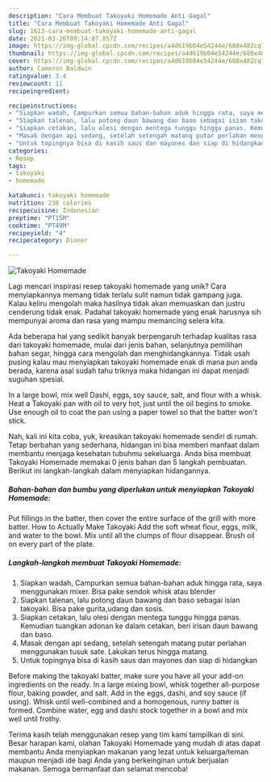 ```yaml
---
description: "Cara Membuat Takoyaki Homemade Anti Gagal"
title: "Cara Membuat Takoyaki Homemade Anti Gagal"
slug: 1613-cara-membuat-takoyaki-homemade-anti-gagal
date: 2021-03-26T09:14:07.857Z
image: https://img-global.cpcdn.com/recipes/a4d619b04e54244e/680x482cq70/takoyaki-homemade-foto-resep-utama.jpg
thumbnail: https://img-global.cpcdn.com/recipes/a4d619b04e54244e/680x482cq70/takoyaki-homemade-foto-resep-utama.jpg
cover: https://img-global.cpcdn.com/recipes/a4d619b04e54244e/680x482cq70/takoyaki-homemade-foto-resep-utama.jpg
author: Cameron Baldwin
ratingvalue: 3.4
reviewcount: 11
recipeingredient:

recipeinstructions:
- "Siapkan wadah, Campurkan semua bahan-bahan aduk hingga rata, saya menggunakan mixer. Bisa pake sendok whisk atau blender"
- "Siapkan talenan, lalu potong daun bawang dan baso sebagai isian takoyaki. Bisa pake gurita,udang dan sosis."
- "Siapkan cetakan, lalu olesi dengan mentega tunggu hingga panas. Kemudian tuangkan adonan ke dalam cetakan, beri irisan daun bawang dan baso."
- "Masak dengan api sedang, setelah setengah matang putar perlahan menggunakan tusuk sate. Lakukan terus hingga matang."
- "Untuk topingnya bisa di kasih saus dan mayones dan siap di hidangkan"
categories:
- Resep
tags:
- takoyaki
- homemade

katakunci: takoyaki homemade 
nutrition: 238 calories
recipecuisine: Indonesian
preptime: "PT15M"
cooktime: "PT49M"
recipeyield: "4"
recipecategory: Dinner

---
```



![Takoyaki Homemade](https://img-global.cpcdn.com/recipes/a4d619b04e54244e/680x482cq70/takoyaki-homemade-foto-resep-utama.jpg)

Lagi mencari inspirasi resep takoyaki homemade yang unik? Cara menyiapkannya memang tidak terlalu sulit namun tidak gampang juga. Kalau keliru mengolah maka hasilnya tidak akan memuaskan dan justru cenderung tidak enak. Padahal takoyaki homemade yang enak harusnya sih mempunyai aroma dan rasa yang mampu memancing selera kita.

Ada beberapa hal yang sedikit banyak berpengaruh terhadap kualitas rasa dari takoyaki homemade, mulai dari jenis bahan, selanjutnya pemilihan bahan segar, hingga cara mengolah dan menghidangkannya. Tidak usah pusing kalau mau menyiapkan takoyaki homemade enak di mana pun anda berada, karena asal sudah tahu triknya maka hidangan ini dapat menjadi suguhan spesial.

In a large bowl, mix well Dashi, eggs, soy sauce, salt, and flour with a whisk. Heat a Takoyaki pan with oil to very hot, just until the oil begins to smoke. Use enough oil to coat the pan using a paper towel so that the batter won&#39;t stick.


Nah, kali ini kita coba, yuk, kreasikan takoyaki homemade sendiri di rumah. Tetap berbahan yang sederhana, hidangan ini bisa memberi manfaat dalam membantu menjaga kesehatan tubuhmu sekeluarga. Anda bisa membuat Takoyaki Homemade memakai 0 jenis bahan dan 5 langkah pembuatan. Berikut ini langkah-langkah dalam menyiapkan hidangannya.

<!--inarticleads1-->

##### Bahan-bahan dan bumbu yang diperlukan untuk menyiapkan Takoyaki Homemade:



Put fillings in the batter, then cover the entire surface of the grill with more batter. How to Actually Make Takoyaki Add the soft wheat flour, eggs, milk, and water to the bowl. Mix until all the clumps of flour disappear. Brush oil on every part of the plate. 

<!--inarticleads2-->

##### Langkah-langkah membuat Takoyaki Homemade:

1. Siapkan wadah, Campurkan semua bahan-bahan aduk hingga rata, saya menggunakan mixer. Bisa pake sendok whisk atau blender
1. Siapkan talenan, lalu potong daun bawang dan baso sebagai isian takoyaki. Bisa pake gurita,udang dan sosis.
1. Siapkan cetakan, lalu olesi dengan mentega tunggu hingga panas. Kemudian tuangkan adonan ke dalam cetakan, beri irisan daun bawang dan baso.
1. Masak dengan api sedang, setelah setengah matang putar perlahan menggunakan tusuk sate. Lakukan terus hingga matang.
1. Untuk topingnya bisa di kasih saus dan mayones dan siap di hidangkan


Before making the takoyaki batter, make sure you have all your add-on ingredients on the ready. In a large mixing bowl, whisk together all-purpose flour, baking powder, and salt. Add in the eggs, dashi, and soy sauce (if using). Whisk until well-combined and a homogenous, runny batter is formed. Combine water, egg and dashi stock together in a bowl and mix well until frothy. 

Terima kasih telah menggunakan resep yang tim kami tampilkan di sini. Besar harapan kami, olahan Takoyaki Homemade yang mudah di atas dapat membantu Anda menyiapkan makanan yang lezat untuk keluarga/teman maupun menjadi ide bagi Anda yang berkeinginan untuk berjualan makanan. Semoga bermanfaat dan selamat mencoba!
